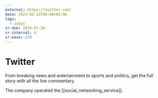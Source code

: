 ```yaml
---
external: https://twitter.com/
date: 2023-03-12T00:00+03:00
tags:
  - inbox
sr-due: 2024-01-30
sr-interval: 4
sr-ease: 270
---
```


# Twitter

From breaking news and entertainment to sports and politics, get the full story
with all the live commentary.

The company operated the [[social_networking_service]].

